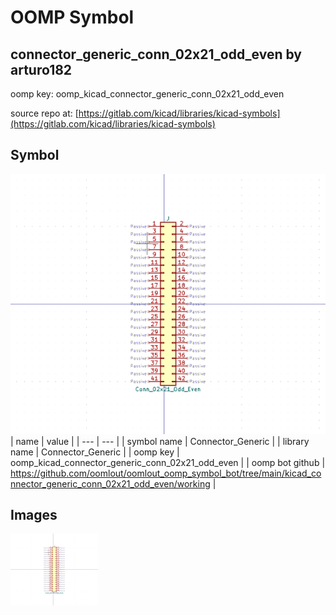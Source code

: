 # OOMP Symbol  
## connector_generic_conn_02x21_odd_even  by arturo182  
  
oomp key: oomp_kicad_connector_generic_conn_02x21_odd_even  
  
source repo at: [https://gitlab.com/kicad/libraries/kicad-symbols](https://gitlab.com/kicad/libraries/kicad-symbols)  
## Symbol  
  
[![working.png](working_600.png)](working.png)  
| name | value | 
| --- | --- | 
| symbol name | Connector_Generic | 
| library name | Connector_Generic | 
| oomp key | oomp_kicad_connector_generic_conn_02x21_odd_even | 
| oomp bot github | https://github.com/oomlout/oomlout_oomp_symbol_bot/tree/main/kicad_connector_generic_conn_02x21_odd_even/working | 
## Images  
  
[![working.png](working_140.png)](working.png)  
